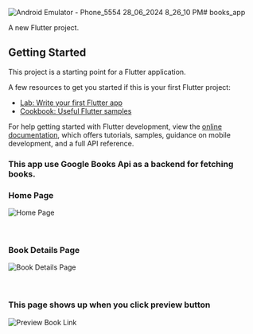 ![Android Emulator - Phone_5554 28_06_2024 8_26_10 PM](https://github.com/mahmoudashraf01/BookApps/assets/126792022/e3754c4f-9f75-4b99-b505-e795272f404d)# books_app

A new Flutter project.

## Getting Started

This project is a starting point for a Flutter application.

A few resources to get you started if this is your first Flutter project:

- [Lab: Write your first Flutter app](https://docs.flutter.dev/get-started/codelab)
- [Cookbook: Useful Flutter samples](https://docs.flutter.dev/cookbook)

For help getting started with Flutter development, view the
[online documentation](https://docs.flutter.dev/), which offers tutorials,
samples, guidance on mobile development, and a full API reference.

<div>
  <h3>This app use Google Books Api as a backend for fetching books.</h3>
</div>


<div>
  <h3>Home Page</h3>
  <img src="https://github.com/mahmoudashraf01/BookApps/assets/126792022/94f535be-a233-4893-a582-f59d98174663" alt="Home Page">
</div>
<br><br>

<div>
  <h3>Book Details Page</h3>
  <img src="https://github.com/mahmoudashraf01/BookApps/assets/126792022/16a8d03b-1038-4204-b685-c16b5eb18742" alt="Book Details Page">  
</div>
<br><br>

<div>
  <h3>This page shows up when you click preview button</h3>
  <img src="https://github.com/mahmoudashraf01/BookApps/assets/126792022/02508bc5-5a7a-4a9c-95c2-fe77aaba71bd" alt="Preview Book Link">
</div>
<br><br>
